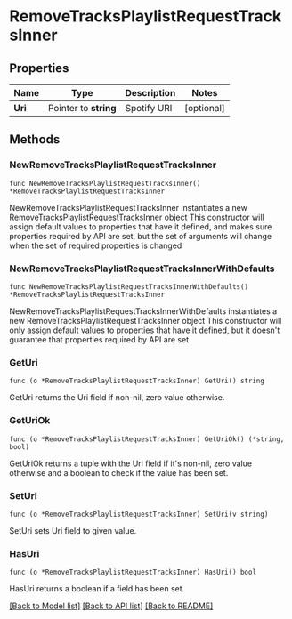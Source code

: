 # RemoveTracksPlaylistRequestTracksInner

## Properties

Name | Type | Description | Notes
------------ | ------------- | ------------- | -------------
**Uri** | Pointer to **string** | Spotify URI | [optional] 

## Methods

### NewRemoveTracksPlaylistRequestTracksInner

`func NewRemoveTracksPlaylistRequestTracksInner() *RemoveTracksPlaylistRequestTracksInner`

NewRemoveTracksPlaylistRequestTracksInner instantiates a new RemoveTracksPlaylistRequestTracksInner object
This constructor will assign default values to properties that have it defined,
and makes sure properties required by API are set, but the set of arguments
will change when the set of required properties is changed

### NewRemoveTracksPlaylistRequestTracksInnerWithDefaults

`func NewRemoveTracksPlaylistRequestTracksInnerWithDefaults() *RemoveTracksPlaylistRequestTracksInner`

NewRemoveTracksPlaylistRequestTracksInnerWithDefaults instantiates a new RemoveTracksPlaylistRequestTracksInner object
This constructor will only assign default values to properties that have it defined,
but it doesn't guarantee that properties required by API are set

### GetUri

`func (o *RemoveTracksPlaylistRequestTracksInner) GetUri() string`

GetUri returns the Uri field if non-nil, zero value otherwise.

### GetUriOk

`func (o *RemoveTracksPlaylistRequestTracksInner) GetUriOk() (*string, bool)`

GetUriOk returns a tuple with the Uri field if it's non-nil, zero value otherwise
and a boolean to check if the value has been set.

### SetUri

`func (o *RemoveTracksPlaylistRequestTracksInner) SetUri(v string)`

SetUri sets Uri field to given value.

### HasUri

`func (o *RemoveTracksPlaylistRequestTracksInner) HasUri() bool`

HasUri returns a boolean if a field has been set.


[[Back to Model list]](../README.md#documentation-for-models) [[Back to API list]](../README.md#documentation-for-api-endpoints) [[Back to README]](../README.md)


